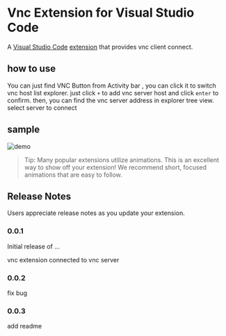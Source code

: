 # Vnc Extension for Visual Studio Code
A [Visual Studio Code](https://code.visualstudio.com/) [extension](https://marketplace.visualstudio.com/items?itemName=king2021.vnc-extension) that provides vnc client connect. 

## how to use 

You can just find VNC Button from Activity bar , you can click it to switch vnc host list explorer. just click ` + ` to add vnc server host and click `enter` to confirm. then,  you can find the vnc server address in explorer tree view. select  server to connect

## sample

![demo](./doc/vnc-use.gif)


> Tip: Many popular extensions utilize animations. This is an excellent way to show off your extension! We recommend short, focused animations that are easy to follow.



## Release Notes

Users appreciate release notes as you update your extension.

### 0.0.1

Initial release of ...

vnc extension connected to vnc server

### 0.0.2

fix bug


### 0.0.3

add readme


